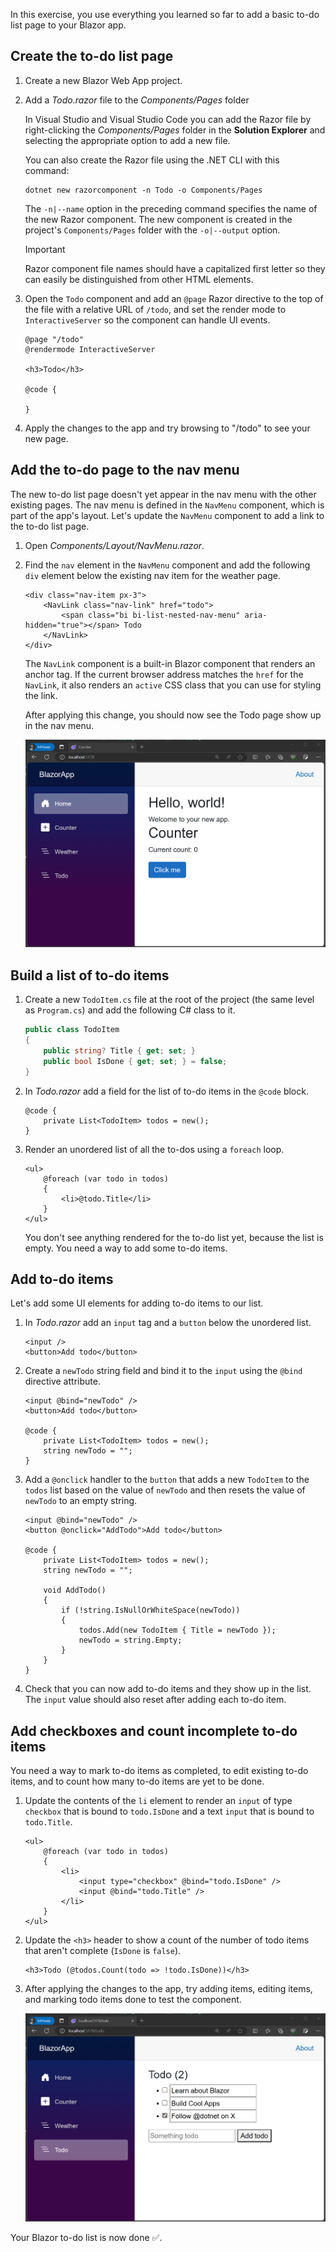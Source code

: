 In this exercise, you use everything you learned so far to add a basic to-do list page to your Blazor app.

## Create the to-do list page

1. Create a new Blazor Web App project.

1. Add a *Todo.razor* file to the *Components/Pages* folder

    In Visual Studio and Visual Studio Code you can add the Razor file by right-clicking the *Components/Pages* folder in the **Solution Explorer** and selecting the appropriate option to add a new file.

    You can also create the Razor file using the .NET CLI with this command:

    ```dotnetcli
    dotnet new razorcomponent -n Todo -o Components/Pages
    ```

    The `-n|--name` option in the preceding command specifies the name of the new Razor component. The new component is created in the project's `Components/Pages` folder with the `-o|--output` option.

    > [!IMPORTANT]
    > Razor component file names should have a capitalized first letter so they can easily be distinguished from other HTML elements.

1. Open the `Todo` component and add an `@page` Razor directive to the top of the file with a relative URL of `/todo`, and set the render mode to `InteractiveServer` so the component can handle UI events.

    ```cshtml
    @page "/todo"
    @rendermode InteractiveServer

    <h3>Todo</h3>

    @code {
    
    }
    ```

1. Apply the changes to the app and try browsing to "/todo" to see your new page.

## Add the to-do page to the nav menu

The new to-do list page doesn't yet appear in the nav menu with the other existing pages. The nav menu is defined in the `NavMenu` component, which is part of the app's layout. Let's update the `NavMenu` component to add a link to the to-do list page.

1. Open *Components/Layout/NavMenu.razor*.

1. Find the `nav` element in the `NavMenu` component and add the following `div` element below the existing nav item for the weather page.

    ```razor
    <div class="nav-item px-3">
        <NavLink class="nav-link" href="todo">
            <span class="bi bi-list-nested-nav-menu" aria-hidden="true"></span> Todo
        </NavLink>
    </div>
    ```

    The `NavLink` component is a built-in Blazor component that renders an anchor tag. If the current browser address matches the `href` for the `NavLink`, it also renders an `active` CSS class that you can use for styling the link.

    After applying this change, you should now see the Todo page show up in the nav menu.

    ![Screenshot of the added Todo navigation element.](../media/todo-nav.png)

## Build a list of to-do items

1. Create a new `TodoItem.cs` file at the root of the project (the same level as `Program.cs`) and add the following C# class to it.

    ```csharp
    public class TodoItem
    {
        public string? Title { get; set; }
        public bool IsDone { get; set; } = false;
    }
    ```

1. In *Todo.razor* add a field for the list of to-do items in the `@code` block.

    ```razor
    @code {
        private List<TodoItem> todos = new();
    }
    ```

1. Render an unordered list of all the to-dos using a `foreach` loop.

    ```razor
    <ul>
        @foreach (var todo in todos)
        {
            <li>@todo.Title</li>
        }
    </ul>
    ```

    You don't see anything rendered for the to-do list yet, because the list is empty. You need a way to add some to-do items.

## Add to-do items

Let's add some UI elements for adding to-do items to our list.

1. In *Todo.razor* add an `input` tag and a `button` below the unordered list.

    ```razor
    <input />
    <button>Add todo</button>
    ```

1. Create a `newTodo` string field and bind it to the `input` using the `@bind` directive attribute.

    ```razor
    <input @bind="newTodo" />
    <button>Add todo</button>

    @code {
        private List<TodoItem> todos = new();
        string newTodo = "";
    }
    ```

1. Add a `@onclick` handler to the `button` that adds a new `TodoItem` to the `todos` list based on the value of `newTodo` and then resets the value of `newTodo` to an empty string.

    ```razor
    <input @bind="newTodo" />
    <button @onclick="AddTodo">Add todo</button>

    @code {
        private List<TodoItem> todos = new();
        string newTodo = "";

        void AddTodo()
        {
            if (!string.IsNullOrWhiteSpace(newTodo))
            {
                todos.Add(new TodoItem { Title = newTodo });
                newTodo = string.Empty;
            }
        }
    }
    ```

1. Check that you can now add to-do items and they show up in the list. The `input` value should also reset after adding each to-do item.

## Add checkboxes and count incomplete to-do items

You need a way to mark to-do items as completed, to edit existing to-do items, and to count how many to-do items are yet to be done.

1. Update the contents of the `li` element to render an `input` of type `checkbox` that is bound to `todo.IsDone` and a text `input` that is bound to `todo.Title`.

    ```razor
    <ul>
        @foreach (var todo in todos)
        {
            <li>
                <input type="checkbox" @bind="todo.IsDone" />
                <input @bind="todo.Title" />
            </li>
        }
    </ul>    
    ```

1. Update the `<h3>` header to show a count of the number of todo items that aren't complete (`IsDone` is `false`).

    ```razor
    <h3>Todo (@todos.Count(todo => !todo.IsDone))</h3>
    ```

1. After applying the changes to the app, try adding items, editing items, and marking todo items done to test the component.

   ![Screenshot of the completed Todo page.](../media/todo-complete.png)

Your Blazor to-do list is now done ✅.
